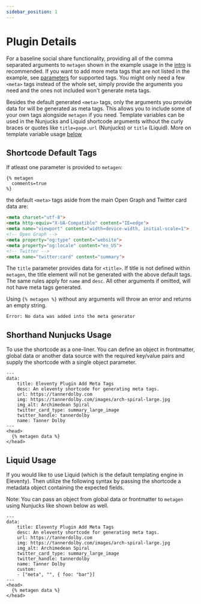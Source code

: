 ```yaml
---
sidebar_position: 1
---
```


# Plugin Details

For a baseline social share functionality, providing all of the comma separated arguments to `metagen` shown in the example usage in the [intro](/docs/intro) is recommended. If you want to add more meta tags that are not listed in the example, see [parameters](#shortcode_parameters) for supported tags. You might only need a few `<meta>` tags instead of the whole set, simply provide the arguments you need and the ones not included won't generate meta tags.

Besides the default generated `<meta>` tags, only the arguments you provide data for will be generated as meta tags. This allows you to include some of your own tags alongside `metagen` if you need. Template variables can be used in the Nunjucks and Liquid shortcode arguments without the curly braces or quotes like `title=page.url` (Nunjucks) or `title` (Liquid). More on template variable usage [below](#use_your_template_data)

## Shortcode Default Tags

If atleast one parameter is provided to `metagen`:

```liquid
{% metagen 
  comments=true
%}
```

the default `<meta>` tags aside from the main Open Graph and Twitter card data are:

```html
<meta charset="utf-8">
<meta http-equiv="X-UA-Compatible" content="IE=edge">
<meta name="viewport" content="width=device-width, initial-scale=1">
<!-- Open Graph -->
<meta property="og:type" content="website">
<meta property="og:locale" content="en_US">
<!-- Twitter -->
<meta name="twitter:card" content="summary">
```

The `title` parameter provides data for `<title>`. If title is not defined within `metagen`, the title element will not be generated with the above default tags. The same rules apply for `name` and `desc`. All other arguments if omitted, will not have meta tags generated.

Using `{% metagen %}` without any arguments will throw an error and returns an empty string.

```
Error: No data was added into the meta generator
```

## Shorthand Nunjucks Usage

To use the shortcode as a one-liner. You can define an object in frontmatter, global data or another data source with the required key/value pairs and supply the shortcode with a single object parameter. 

```liquid
---
data: 
    title: Eleventy Plugin Add Meta Tags
    desc: An eleventy shortcode for generating meta tags.
    url: https://tannerdolby.com
    img: https://tannerdolby.com/images/arch-spiral-large.jpg
    img_alt: Archimedean Spiral
    twitter_card_type: summary_large_image
    twitter_handle: tannerdolby
    name: Tanner Dolby
---
<head>
  {% metagen data %}
</head>
```

## Liquid Usage

If you would like to use Liquid (which is the default templating engine in Eleventy). Then utilize the following syntax by passing the shortcode a metadata object containing the expected fields.

Note: You can pass an object from global data or frontmatter to `metagen` using Nunjucks like shown below as well.

```liquid
---
data: 
    title: Eleventy Plugin Add Meta Tags
    desc: An eleventy shortcode for generating meta tags.
    url: https://tannerdolby.com
    img: https://tannerdolby.com/images/arch-spiral-large.jpg
    img_alt: Archimedean Spiral
    twitter_card_type: summary_large_image
    twitter_handle: tannerdolby
    name: Tanner Dolby
    custom:
    - ["meta", "", { foo: "bar"}]
---
<head>
  {% metagen data %}
</head>
```